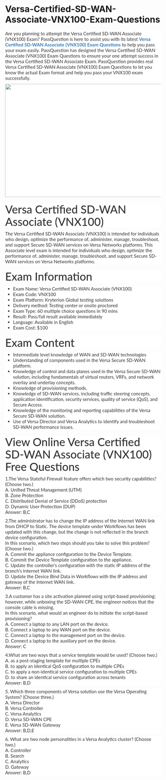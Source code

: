 # Versa-Certified-SD-WAN-Associate-VNX100-Exam-Questions
<p>
	<span style="font-size:12px;font-weight:normal;">
	<p style="box-sizing:border-box;margin-top:0px;margin-bottom:10px;color:#333333;font-family:Lato;font-size:15px;white-space:normal;background-color:#FFFFFF;">
		Are you planning to attempt the Versa Certified SD-WAN Associate (VNX100) Exam? PassQuestion is here to assist you with its latest&nbsp;<span style="box-sizing:border-box;font-weight:700;"><a href="https://www.passquestion.com/vnx100.html" style="box-sizing:border-box;background-color:transparent;color:#337AB7;text-decoration-line:none;">Versa Certified SD-WAN Associate (VNX100) Exam Questions</a></span>&nbsp;to help you pass your exam easily. PassQuestion has designed the Versa Certified SD-WAN Associate (VNX100) Exam Questions to ensure your one attempt success in the Versa Certified SD-WAN Associate Exam. PassQuestion provides real Versa Certified SD-WAN Associate (VNX100) Exam Questions to let you know the actual Exam format and help you pass your VNX100 exam successfully.&nbsp;
	</p>
	<p style="box-sizing:border-box;margin-top:0px;margin-bottom:10px;color:#333333;font-family:Lato;font-size:15px;white-space:normal;background-color:#FFFFFF;">
		<img alt="" src="https://www.passquestion.com/uploads/pqcom/images/20221130/af3c83c0e512439b96ab0f11c7274f8f.png" style="box-sizing:border-box;vertical-align:middle;max-width:100%;height:366px;width:600px;" />
	</p>
	<h1 style="box-sizing:border-box;margin:20px 0px 10px;font-size:36px;font-family:Lato;font-weight:500;line-height:1.1;color:#333333;white-space:normal;background-color:#FFFFFF;">
		Versa Certified SD-WAN Associate (VNX100)
	</h1>
	<p style="box-sizing:border-box;margin-top:0px;margin-bottom:10px;color:#333333;font-family:Lato;font-size:15px;white-space:normal;background-color:#FFFFFF;">
		The Versa Certified SD-WAN Associate (VNX100) is intended for individuals who design, optimize the performance of, administer, manage, troubleshoot, and support Secure SD-WAN services on Versa Networks platforms. This Associate level exam is intended for individuals who design, optimize the performance of, administer, manage, troubleshoot, and support Secure SD-WAN services on Versa Networks platforms.
	</p>
	<h1 style="box-sizing:border-box;margin:20px 0px 10px;font-size:36px;font-family:Lato;font-weight:500;line-height:1.1;color:#333333;white-space:normal;background-color:#FFFFFF;">
		Exam Information
	</h1>
	<ul style="box-sizing:border-box;margin-top:0px;margin-bottom:10px;color:#333333;font-family:Lato;font-size:15px;white-space:normal;background-color:#FFFFFF;">
		<li style="box-sizing:border-box;">
			Exam Name: Versa Certified SD-WAN Associate (VNX100)
		</li>
		<li style="box-sizing:border-box;">
			Exam Code: VNX100
		</li>
		<li style="box-sizing:border-box;">
			Exam Platform: Kryterion Global testing solutions
		</li>
		<li style="box-sizing:border-box;">
			Delivery method: Testing center or onsite proctored
		</li>
		<li style="box-sizing:border-box;">
			Exam Type: 60 multiple choice questions in 90 mins
		</li>
		<li style="box-sizing:border-box;">
			Result: Pass/fail result available immediately
		</li>
		<li style="box-sizing:border-box;">
			Language: Available in English
		</li>
		<li style="box-sizing:border-box;">
			Exam Cost: $100 &nbsp;
		</li>
	</ul>
	<h1 style="box-sizing:border-box;margin:20px 0px 10px;font-size:36px;font-family:Lato;font-weight:500;line-height:1.1;color:#333333;white-space:normal;background-color:#FFFFFF;">
		Exam Content
	</h1>
	<ul style="box-sizing:border-box;margin-top:0px;margin-bottom:10px;color:#333333;font-family:Lato;font-size:15px;white-space:normal;background-color:#FFFFFF;">
		<li style="box-sizing:border-box;">
			Intermediate level knowledge of WAN and SD-WAN technologies
		</li>
		<li style="box-sizing:border-box;">
			Understanding of components used in the Versa Secure SD-WAN platform.
		</li>
		<li style="box-sizing:border-box;">
			Knowledge of control and data planes used in the Versa Secure SD-WAN solution, including fundamentals of virtual routers, VRFs, and network overlay and underlay concepts.
		</li>
		<li style="box-sizing:border-box;">
			Knowledge of provisioning methods.
		</li>
		<li style="box-sizing:border-box;">
			Knowledge of SD-WAN services, including traffic steering concepts, application identification, security services, quality of service (QoS), and Secure Access.
		</li>
		<li style="box-sizing:border-box;">
			Knowledge of the monitoring and reporting capabilities of the Versa Secure SD-WAN solution.
		</li>
		<li style="box-sizing:border-box;">
			Use of Versa Director and Versa Analytics to identify and troubleshoot SD-WAN performance issues.
		</li>
	</ul>
	<h1 style="box-sizing:border-box;margin:20px 0px 10px;font-size:36px;font-family:Lato;font-weight:500;line-height:1.1;color:#333333;white-space:normal;background-color:#FFFFFF;">
		View Online Versa Certified SD-WAN Associate (VNX100) Free Questions
	</h1>
	<p style="box-sizing:border-box;margin-top:0px;margin-bottom:10px;color:#333333;font-family:Lato;font-size:15px;white-space:normal;background-color:#FFFFFF;">
		1.The Versa Stateful Firewall feature offers which two security capabilities? (Choose two.)<br style="box-sizing:border-box;" />
A. Unified Threat Management (UTM)<br style="box-sizing:border-box;" />
B. Zone Protection<br style="box-sizing:border-box;" />
C. Distributed Denial of Service (DDoS) protection<br style="box-sizing:border-box;" />
D. Dynamic User Protection (DUP)<br style="box-sizing:border-box;" />
Answer: B,C
	</p>
	<p style="box-sizing:border-box;margin-top:0px;margin-bottom:10px;color:#333333;font-family:Lato;font-size:15px;white-space:normal;background-color:#FFFFFF;">
		2.The administrator has to change the IP address of the Internet WAN link from DHCP to Static. The device template under Workflows has been updated with this change, but the change is not reflected in the branch device configuration.<br style="box-sizing:border-box;" />
In this scenario, which two steps should you take to solve this problem? (Choose two.)<br style="box-sizing:border-box;" />
A. Commit the appliance configuration to the Device Template.<br style="box-sizing:border-box;" />
B. Commit the Device Template configuration to the appliance.<br style="box-sizing:border-box;" />
C. Update the controller’s configuration with the static IP address of the branch’s Internet WAN link.<br style="box-sizing:border-box;" />
D. Update the Device Bind Data in Workflows with the IP address and gateway of the Internet WAN link.<br style="box-sizing:border-box;" />
Answer: B,C
	</p>
	<p style="box-sizing:border-box;margin-top:0px;margin-bottom:10px;color:#333333;font-family:Lato;font-size:15px;white-space:normal;background-color:#FFFFFF;">
		3.A customer has a site activation planned using script-based provisioning; however, while unboxing the SD-WAN CPE, the engineer notices that the console cable is missing.<br style="box-sizing:border-box;" />
In this scenario, what would an engineer do to initiate the script-based provisioning?<br style="box-sizing:border-box;" />
A. Connect a laptop to any LAN port on the device.<br style="box-sizing:border-box;" />
B. Connect a laptop to any WAN port on the device.<br style="box-sizing:border-box;" />
C. Connect a laptop to the management port on the device.<br style="box-sizing:border-box;" />
D. Connect a laptop to the auxiliary port on the device.<br style="box-sizing:border-box;" />
Answer: C
	</p>
	<p style="box-sizing:border-box;margin-top:0px;margin-bottom:10px;color:#333333;font-family:Lato;font-size:15px;white-space:normal;background-color:#FFFFFF;">
		4.What are two ways that a service template would be used? (Choose two.)<br style="box-sizing:border-box;" />
A. as a post-staging template for multiple CPEs<br style="box-sizing:border-box;" />
B. to apply an identical QoS configuration to multiple CPEs<br style="box-sizing:border-box;" />
C. to apply a non-identical service configuration to multiple CPEs<br style="box-sizing:border-box;" />
D. to share an identical service configuration across tenants<br style="box-sizing:border-box;" />
Answer: B,D
	</p>
	<p style="box-sizing:border-box;margin-top:0px;margin-bottom:10px;color:#333333;font-family:Lato;font-size:15px;white-space:normal;background-color:#FFFFFF;">
		5. Which three components of Versa solution use the Versa Operating System? (Choose three.)<br style="box-sizing:border-box;" />
A. Versa Director<br style="box-sizing:border-box;" />
B. Versa Controller<br style="box-sizing:border-box;" />
C. Versa Analytics<br style="box-sizing:border-box;" />
D. Versa SD-WAN CPE<br style="box-sizing:border-box;" />
E. Versa SD-WAN Gateway<br style="box-sizing:border-box;" />
Answer: B,D,E
	</p>
	<p style="box-sizing:border-box;margin-top:0px;margin-bottom:10px;color:#333333;font-family:Lato;font-size:15px;white-space:normal;background-color:#FFFFFF;">
		6. What are two node personalities in a Versa Analytics cluster? (Choose two.)<br style="box-sizing:border-box;" />
A. Controller<br style="box-sizing:border-box;" />
B. Search<br style="box-sizing:border-box;" />
C. Analytics<br style="box-sizing:border-box;" />
D. Gateway<br style="box-sizing:border-box;" />
Answer: B,D
	</p>
</span>
</p>
<p>
	<br />
</p>

